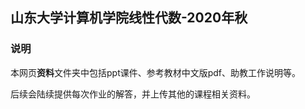 ## 山东大学计算机学院线性代数-2020年秋



### 说明
本网页**资料**文件夹中包括ppt课件、参考教材中文版pdf、助教工作说明等。

后续会陆续提供每次作业的解答，并上传其他的课程相关资料。

